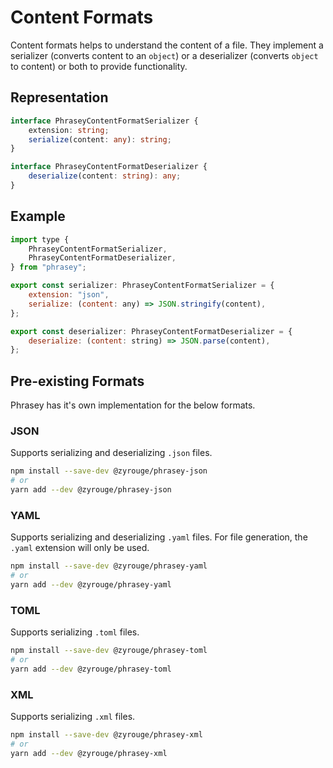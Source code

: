 # Content Formats

Content formats helps to understand the content of a file.
They implement a serializer (converts content to an `object`) or a deserializer (converts `object` to content) or both to provide functionality.

## Representation

```ts
interface PhraseyContentFormatSerializer {
    extension: string;
    serialize(content: any): string;
}

interface PhraseyContentFormatDeserializer {
    deserialize(content: string): any;
}
```

## Example

```js
import type {
    PhraseyContentFormatSerializer,
    PhraseyContentFormatDeserializer,
} from "phrasey";

export const serializer: PhraseyContentFormatSerializer = {
    extension: "json",
    serialize: (content: any) => JSON.stringify(content),
};

export const deserializer: PhraseyContentFormatDeserializer = {
    deserialize: (content: string) => JSON.parse(content),
};
```

## Pre-existing Formats

Phrasey has it's own implementation for the below formats.

### JSON

Supports serializing and deserializing `.json` files.

```bash
npm install --save-dev @zyrouge/phrasey-json
# or
yarn add --dev @zyrouge/phrasey-json
```

### YAML

Supports serializing and deserializing `.yaml` files. For file generation, the `.yaml` extension will only be used.

```bash
npm install --save-dev @zyrouge/phrasey-yaml
# or
yarn add --dev @zyrouge/phrasey-yaml
```

### TOML

Supports serializing `.toml` files.

```bash
npm install --save-dev @zyrouge/phrasey-toml
# or
yarn add --dev @zyrouge/phrasey-toml
```

### XML

Supports serializing `.xml` files.

```bash
npm install --save-dev @zyrouge/phrasey-xml
# or
yarn add --dev @zyrouge/phrasey-xml
```
